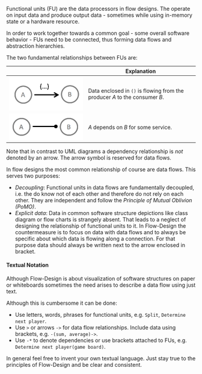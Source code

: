 Functional units (FU) are the data processors in flow designs. The operate on input data and produce output data - sometimes while using in-memory state or a hardware resource.

In order to work together towards a common goal - some overall software behavior - FUs need to be connected, thus forming data flows and abstraction hierarchies.

The two fundamental relationships between FUs are:

|  	|   Explanation	|
|---	|---	|
|   ![Data flow relationship](images/relationships/dataflow.png)	|   Data enclosed in `()` is flowing from the producer *A* to the consumer *B*.	|
|   ![Dependency relationships](images/relationships/dependency.png)	|   *A* depends on *B* for some service.	|

Note that in contrast to UML diagrams a dependency relationship is *not* denoted by an arrow. The arrow symbol is reserved for data flows.

In flow designs the most common relationship of course are data flows. This serves two purposes:

* *Decoupling*: Functional units in data flows are fundamentally decoupled, i.e. the do know not of each other and therefore do not rely on each other. They are independent and follow the *Principle of Mutual Oblivion (PoMO)*.
* *Explicit data*: Data in common software structure depictions like class diagram or flow charts is strangely absent. That leads to a neglect of designing the relationship of functional units to it. In Flow-Design the countermeasure is to focus on data with data flows and to always be specific about which data is flowing along a connection. For that purpose data should always be written next to the arrow enclosed in bracket.

#### Textual Notation
Although Flow-Design is about visualization of software structures on paper or whiteboards sometimes the need arises to describe a data flow using just text.

Although this is cumbersome it can be done:

* Use letters, words, phrases for functional units, e.g. `Split`, `Determine next player`.
* Use `>` or arrows `->` for data flow relationships. Include data using brackets, e.g. `-(sum, average)->`.
* Use `-*` to denote dependencies or use brackets attached to FUs, e.g. `Determine next player(game board)`.

In general feel free to invent your own textual language. Just stay true to the principles of Flow-Design and be clear and consistent. 

